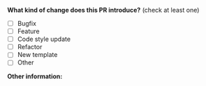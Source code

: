 <!--
Please make sure to read the Pull Request Guidelines:
https://github.com/GPortfolio/GPortfolio/blob/master/.github/CONTRIBUTING.md#pull-request-guidelines
-->

<!-- PULL REQUEST TEMPLATE -->
<!-- (Update "[ ]" to "[x]" to check a box) -->

**What kind of change does this PR introduce?** (check at least one)

- [ ] Bugfix
- [ ] Feature
- [ ] Code style update
- [ ] Refactor
- [ ] New template
- [ ] Other

**Other information:**
